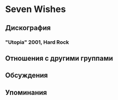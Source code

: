 # Seven Wishes



## Дискография

### "Utopia" 2001, Hard Rock




## Отношения с другими группами


## Обсуждения


## Упоминания

